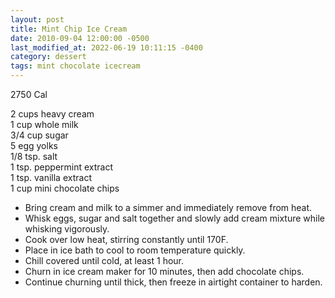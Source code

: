 ```yaml
---
layout: post
title: Mint Chip Ice Cream
date: 2010-09-04 12:00:00 -0500
last_modified_at: 2022-06-19 10:11:15 -0400
category: dessert
tags: mint chocolate icecream
---
```

2750 Cal

2 cups heavy cream  
1 cup whole milk  
3/4 cup sugar  
5 egg yolks  
1/8 tsp. salt  
1 tsp. peppermint extract  
1 tsp. vanilla extract  
1 cup mini chocolate chips  

* Bring cream and milk to a simmer and immediately remove from heat.
* Whisk eggs, sugar and salt together and slowly add cream mixture while whisking vigorously.
* Cook over low heat, stirring constantly until 170F.
* Place in ice bath to cool to room temperature quickly.
* Chill covered until cold, at least 1 hour.
* Churn in ice cream maker for 10 minutes, then add chocolate chips.
* Continue churning until thick, then freeze in airtight container to harden.
